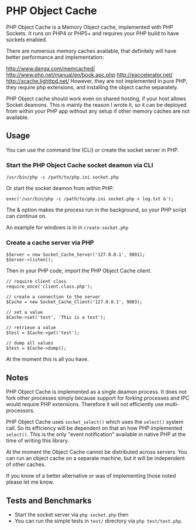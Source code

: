 # PHP Object Cache

PHP Object Cache is a Memory Object cache, implemented with PHP Sockets. It runs on PHP4 or PHP5+ and requires your PHP build to have sockets enabled.

There are numerous memory caches available, that definitely will have better performance and implementation:

http://www.danga.com/memcached/
http://www.php.net/manual/en/book.apc.php
http://eaccelerator.net/
http://xcache.lighttpd.net/
However, they are not implemented in pure PHP, they require php extensions, and installing the object cache separately.

PHP Object cache should work even on shared hosting, if your host allows Socket deamons. This is mainly the reason I wrote it, so it can be deployed from within your PHP app without any setup if other memory caches are not available.

## Usage

You can use the command line (CLI) or create the socket server in PHP. 

### Start the PHP Object Cache socket deamon via CLI

`/usr/bin/php -c /path/to/php.ini socket.php`

Or start the socket deamon from within PHP:

`exec('/usr/bin/php -c /path/to/php.ini socket.php > log.txt &');`

The & option makes the process run in the background, so your PHP script can continue on. 

An example for windows is in in `create-socket.php`

### Create a cache server via PHP

```
$Server = new Socket_Cache_Server('127.0.0.1', 9801); 
$Server->listen();
```

Then in your PHP code, import the PHP Object Cache client.

```
// require client class 
require_once('client.class.php');

// create a connection to the server 
$Cache = new Socket_Cache_Client('127.0.0.1', 9803);

// set a value 
$Cache->set('test', 'This is a test');

// retrieve a value 
$test = $Cache->get('test');

// dump all values
$test = $Cache->dump();
```

At the moment this is all you have.

## Notes

PHP Object Cache is implemented as a single deamon process. It does not fork other processes simply because support for forking processes and IPC would require PHP extensions. Therefore it will not efficiently use multi-processors.

PHP Object Cache uses `socket_select()` which uses the `select()` system call. So its efficiency will be dependent on that an how PHP implemented `select()`. This is the only "event notification" available in native PHP at the time of writing this library.

At the moment the Object Cache cannot be distributed across servers. You can run an object cache on a separate machine, but it will be independent of other caches.

If you know of a better alternative or was of implementing those noted please let me know.

## Tests and Benchmarks

* Start the socket server via `php socket.php` then
* You can run the simple tests in `test/` directory via `php test/test.php`. 
